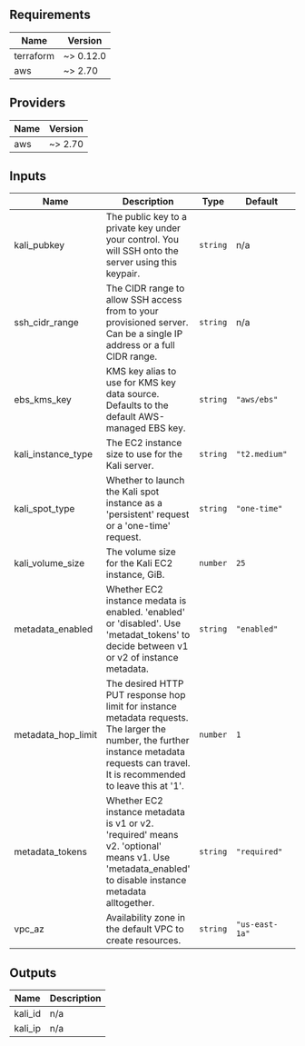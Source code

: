 ## Requirements

| Name | Version |
|------|---------|
| terraform | ~> 0.12.0 |
| aws | ~> 2.70 |

## Providers

| Name | Version |
|------|---------|
| aws | ~> 2.70 |

## Inputs

| Name | Description | Type | Default | Required |
|------|-------------|------|---------|:--------:|
| kali\_pubkey | The public key to a private key under your control. You will SSH onto the server using this keypair. | `string` | n/a | yes |
| ssh\_cidr\_range | The CIDR range to allow SSH access from to your provisioned server. Can be a single IP address or a full CIDR range. | `string` | n/a | yes |
| ebs\_kms\_key | KMS key alias to use for KMS key data source. Defaults to the default AWS-managed EBS key. | `string` | `"aws/ebs"` | no |
| kali\_instance\_type | The EC2 instance size to use for the Kali server. | `string` | `"t2.medium"` | no |
| kali\_spot\_type | Whether to launch the Kali spot instance as a 'persistent' request or a 'one-time' request. | `string` | `"one-time"` | no |
| kali\_volume\_size | The volume size for the Kali EC2 instance, GiB. | `number` | `25` | no |
| metadata\_enabled | Whether EC2 instance medata is enabled. 'enabled' or 'disabled'. Use 'metadat\_tokens' to decide between v1 or v2 of instance metadata. | `string` | `"enabled"` | no |
| metadata\_hop\_limit | The desired HTTP PUT response hop limit for instance metadata requests. The larger the number, the further instance metadata requests can travel. It is recommended to leave this at '1'. | `number` | `1` | no |
| metadata\_tokens | Whether EC2 instance metadata is v1 or v2. 'required' means v2. 'optional' means v1. Use 'metadata\_enabled' to disable instance metadata alltogether. | `string` | `"required"` | no |
| vpc\_az | Availability zone in the default VPC to create resources. | `string` | `"us-east-1a"` | no |

## Outputs

| Name | Description |
|------|-------------|
| kali\_id | n/a |
| kali\_ip | n/a |
